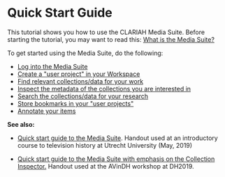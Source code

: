 Quick Start Guide
===

This tutorial shows you how to use the CLARIAH Media Suite. Before starting the tutorial, you may want to read this: [What is the Media Suite?](http://mediasuite.clariah.nl/documentation/faq/what-is-it)

To get started using the Media Suite, do the following:

- [Log into the Media Suite](<http://mediasuite.clariah.nl/documentation/howtos/login>)
- [Create a "user project" in your Workspace](<http://mediasuite.clariah.nl/documentation/howtos/user-projects>)
- [Find relevant collections/data for your work](<http://mediasuite.clariah.nl/documentation/howtos/data>)
- [Inspect the metadata of the collections you are interested in](<http://mediasuite.clariah.nl/documentation/howtos/collection-inspector>)
- [Search the collections/data for your research](<http://mediasuite.clariah.nl/documentation/howtos/single-search>)
- [Store bookmarks in your "user projects"](<http://mediasuite.clariah.nl/documentation/howtos/bookmark>)
- [Annotate your items](<http://mediasuite.clariah.nl/documentation/howtos/annotate>)


**See also:**

- [Quick start guide to the Media Suite](https://www.slideshare.net/clariah_mediasuite/hands-on-workshop-with-the-clariah-media-suite-introduction-to-television-history-online). Handout used at an introductory course to television history at Utrecht University (May, 2019)

- [Quick start guide to the Media Suite with emphasis on the Collection Inspector.](https://www.slideshare.net/clariah_mediasuite/doing-transparent-research-with-the-media-suite-quick-start-guide-to-the-media-suite-with-emphasis-on-the-collection-inspector-tool/clariah_mediasuite/doing-transparent-research-with-the-media-suite-quick-start-guide-to-the-media-suite-with-emphasis-on-the-collection-inspector-tool) Handout used at the AVinDH workshop at DH2019.
